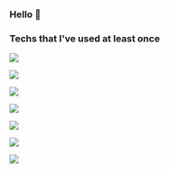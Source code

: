### Hello 👋


### Techs that I've used at least once

<img src="https://img.shields.io/badge/Python-3766AB?style=flat-square&logo=Python&logoColor=white"/></a>

<img src="https://img.shields.io/badge/C++-00599C?style=flat-square&logo=C%2B%2B&logoColor=white"/></a>

<img src="https://img.shields.io/badge/C-A8B9CC?style=flat-square&logo=C&logoColor=white"/></a>

<img src="https://img.shields.io/badge/Racket-9F1D20?style=flat-square&logo=Racket&logoColor=white"/></a>

<img src="https://img.shields.io/badge/R-276DC3?style=flat-square&logo=R&logoColor=white"/></a>

<img src="https://img.shields.io/badge/MySQL-fecc00?style=flat-square&logo=MySQL&logoColor=black"/></a>

<img src="https://img.shields.io/badge/AWS-232F3E?style=flat-square&logo=AmazonAWS&logoColor=white"/></a>
